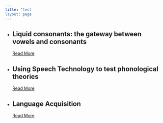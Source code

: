 ```yaml
---
title: "test
layout: page
---
```



- ## Liquid consonants: the gateway between vowels and consonants
  [Read More](liquids.md)

- ## Using Speech Technology to test phonological theories
  [Read More](TAL.md)

- ## Language Acquisition
  [Read More](acquisition.md)
